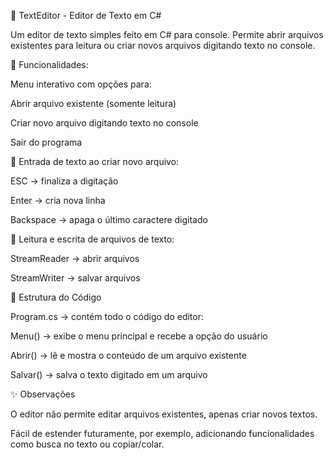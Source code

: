 📝 TextEditor - Editor de Texto em C# 	

Um editor de texto simples feito em C# para console. Permite abrir arquivos existentes para leitura ou criar novos arquivos digitando texto no console.


🚀 Funcionalidades:

Menu interativo com opções para:

Abrir arquivo existente (somente leitura)

Criar novo arquivo digitando texto no console

Sair do programa

📂 Entrada de texto ao criar novo arquivo:

ESC → finaliza a digitação

Enter → cria nova linha

Backspace → apaga o último caractere digitado

📂 Leitura e escrita de arquivos de texto:

StreamReader → abrir arquivos

StreamWriter → salvar arquivos


📂 Estrutura do Código

Program.cs → contém todo o código do editor:

Menu() → exibe o menu principal e recebe a opção do usuário

Abrir() → lê e mostra o conteúdo de um arquivo existente

Salvar() → salva o texto digitado em um arquivo


✨ Observações

O editor não permite editar arquivos existentes, apenas criar novos textos.

Fácil de estender futuramente, por exemplo, adicionando funcionalidades como busca no texto ou copiar/colar.
